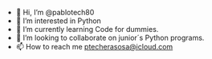 - 👋 Hi, I’m @pablotech80
- 👀 I’m interested in Python 
- 🌱 I’m currently learning Code for dummies.
- 💞️ I’m looking to collaborate on junior´s Python programs.
- 📫 How to reach me ptecherasosa@icloud.com

<!---
pablotech80/pablotech80 is a ✨ special ✨ repository because its `README.md` (this file) appears on your GitHub profile.
You can click the Preview link to take a look at your changes.
--->
